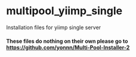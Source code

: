 # multipool_yiimp_single
Installation files for yiimp single server

#### These files do nothing on their own please go to https://github.com/yonnn/Multi-Pool-Installer-2
